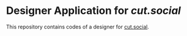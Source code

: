 # Designer Application for *cut.social*

This repository contains codes of a designer for [cut.social](https://cut.social).